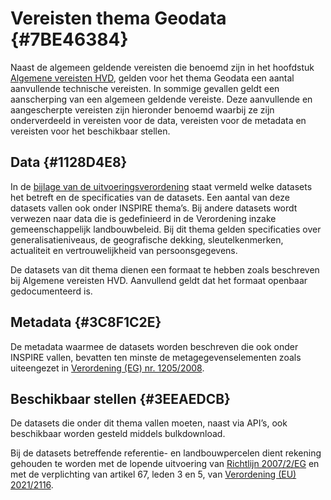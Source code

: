 # Vereisten thema Geodata {#7BE46384}

Naast de algemeen geldende vereisten die benoemd zijn in het hoofdstuk <a href='#207C051B'>Algemene vereisten HVD</a>, gelden voor het thema Geodata een aantal aanvullende technische vereisten. In sommige gevallen geldt een aanscherping van een algemeen geldende vereiste. Deze aanvullende en aangescherpte vereisten zijn hieronder benoemd waarbij ze zijn onderverdeeld in vereisten voor de data, vereisten voor de metadata en vereisten voor het beschikbaar stellen.<br/>

## Data {#1128D4E8}

In de <a href='https://eur-lex.europa.eu/legal-content/NL/TXT/HTML/?uri=CELEX:32023R0138#d1e32-48-1' target='_blank'>bijlage van de uitvoeringsverordening</a> staat vermeld welke datasets het betreft en de specificaties van de datasets.  Een aantal van deze datasets vallen ook onder INSPIRE thema’s. Bij andere datasets wordt verwezen naar data die is gedefinieerd in de Verordening inzake gemeenschappelijk landbouwbeleid. Bij dit thema gelden specificaties over generalisatieniveaus, de geografische dekking, sleutelkenmerken, actualiteit en vertrouwelijkheid van persoonsgegevens.<br/>

De datasets van dit thema dienen een formaat te hebben zoals beschreven bij Algemene vereisten HVD. Aanvullend geldt dat het formaat openbaar gedocumenteerd is.<br/>

## Metadata {#3C8F1C2E}

De metadata waarmee de datasets worden beschreven die ook onder INSPIRE vallen, bevatten ten minste de metagegevenselementen zoals uiteengezet in <a href='https://eur-lex.europa.eu/legal-content/NL/TXT/HTML/?uri=CELEX:32008R1205' target='_blank'>Verordening (EG) nr. 1205/2008</a>.<br/>

## Beschikbaar stellen {#3EEAEDCB}

De datasets die onder dit thema vallen moeten, naast via API’s, ook beschikbaar worden gesteld middels bulkdownload.<br/>

Bij de datasets betreffende referentie- en landbouwpercelen dient rekening gehouden te worden met de lopende uitvoering van <a href='https://eur-lex.europa.eu/legal-content/NL/TXT/HTML/?uri=CELEX:32007L0002' target='_blank'>Richtlijn 2007/2/EG</a> en met de verplichting van artikel 67, leden 3 en 5, van <a href='https://eur-lex.europa.eu/legal-content/NL/TXT/HTML/?uri=CELEX:32021R2116' target='_blank'>Verordening (EU) 2021/2116</a>.

